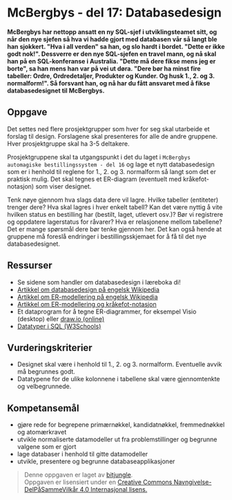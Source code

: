 # McBergbys - del 17: Databasedesign

**McBergbys har nettopp ansatt en ny SQL-sjef i utviklingsteamet sitt, og når den nye sjefen så hva vi hadde gjort med databasen vår så langt ble han sjokkert. "Hva i all verden" sa han, og slo hardt i bordet. "Dette er ikke godt nok!". Dessverre er den nye SQL-sjefen en travel mann, og nå skal han på en SQL-konferanse i Australia. "Dette må dere fikse mens jeg er borte", sa han mens han var på vei ut døra. "Dere bør ha minst fire tabeller: Ordre, Ordredetaljer, Produkter og Kunder. Og husk 1., 2. og 3. normalform!". Så forsvant han, og nå har du fått ansvaret med å fikse databasedesignet til McBergbys.**

## Oppgave

Det settes ned flere prosjektgrupper som hver for seg skal utarbeide et forslag til design. Forslagene skal presenteres for alle de andre gruppene. Hver prosjektgruppe skal ha 3-5 deltakere.

Prosjektgruppene skal ta utgangspunkt i det du laget i `McBergbys automagiske bestillingssystem - del 16` og lage et nytt databasedesign som er i henhold til reglene for 1., 2. og 3. normalform så langt som det er praktisk mulig. Det skal tegnes et ER-diagram (eventuelt med kråkefot-notasjon) som viser designet.

Tenk nøye gjennom hva slags data dere vil lagre. Hvilke tabeller (entiteter) trenger dere? Hva skal lagres i hver enkelt tabell? Kan det være nyttig å vite hvilken status en bestilling har (bestilt, laget, utlevert osv.)? Bør vi registrere og oppdatere lagerstatus for råvarer? Hva er relasjonene mellom tabellene? Det er mange spørsmål dere bør tenke gjennom her. Det kan også hende at gruppene må foreslå endringer i bestillingsskjemaet for å få til det nye databasedesignet.

## Ressurser

* Se sidene som handler om databasedesign i læreboka di!
* [Artikkel om databasedesign på engelsk Wikipedia](https://en.wikipedia.org/wiki/Database_design)
* [Artikkel om ER-modellering på engelsk Wikipedia](https://en.wikipedia.org/wiki/Entity–relationship_model)
* [Artikkel om ER-modellering og kråkefot-notasjon](http://www.codeproject.com/Articles/878359/Data-modelling-using-ERD-with-Crow-Foot-Notation)
* Et dataprogram for å tegne ER-diagrammer, for eksempel Visio (desktop) eller [draw.io (online)](https://www.draw.io/)
* [Datatyper i SQL (W3Schools)](http://www.w3schools.com/sql/sql_datatypes_general.asp)

## Vurderingskriterier

* Designet skal være i henhold til 1., 2. og 3. normalform. Eventuelle avvik må begrunnes godt.
* Datatypene for de ulike kolonnene i tabellene skal være gjennomtenkte og velbegrunnede.

## Kompetansemål

* gjøre rede for begrepene primærnøkkel, kandidatnøkkel, fremmednøkkel og atomærkravet
* utvikle normaliserte datamodeller ut fra problemstillinger og begrunne valgene som er gjort
* lage databaser i henhold til gitte datamodeller
* utvikle, presentere og begrunne databaseapplikasjoner

>Denne oppgaven er laget av [bitjungle](https://github.com/bitjungle).  
>Oppgaven er lisensiert under en
>[Creative Commons Navngivelse-DelPåSammeVilkår 4.0 Internasjonal lisens.
](http://creativecommons.org/licenses/by-sa/4.0/)
